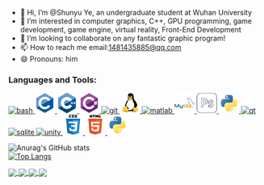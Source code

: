 - 👋 Hi, I’m @Shunyu Ye, an undergraduate student at Wuhan University
- 👀 I’m interested in computer graphics, C++, GPU programming, game development, game engine, virtual reality, Front-End Development
- 💞️ I’m looking to collaborate on any fantastic graphic program!
- 📫 How to reach me email:1481435885@qq.com
- 😄 Pronouns: him
<!---skills and tools--->
<h3 align="left">Languages and Tools:</h3>
<p align="left"> 
<a href="https://www.gnu.org/software/bash/" target="_blank" rel="noreferrer"> <img src="https://www.vectorlogo.zone/logos/gnu_bash/gnu_bash-icon.svg" alt="bash" width="40" height="40"/</a> 
<a href="https://www.cprogramming.com/" target="_blank" rel="noreferrer"> <img src="https://raw.githubusercontent.com/devicons/devicon/master/icons/c/c-original.svg" alt="c" width="40" height="40"/> </a> <a href="https://www.w3schools.com/cpp/" target="_blank" rel="noreferrer"> <img src="https://raw.githubusercontent.com/devicons/devicon/master/icons/cplusplus/cplusplus-original.svg" alt="cplusplus" width="40" height="40"/> </a> 
<a href="https://www.w3schools.com/cs/" target="_blank" rel="noreferrer"> <img src="https://raw.githubusercontent.com/devicons/devicon/master/icons/csharp/csharp-original.svg" alt="csharp" width="40" height="40"/> </a>  
<a href="https://git-scm.com/" target="_blank" rel="noreferrer"> <img src="https://www.vectorlogo.zone/logos/git-scm/git-scm-icon.svg" alt="git" width="40" height="40"/> </a> 
<a href="https://www.linux.org/" target="_blank" rel="noreferrer"> <img src="https://raw.githubusercontent.com/devicons/devicon/master/icons/linux/linux-original.svg" alt="linux" width="40" height="40"/> </a>
<a href="https://www.mathworks.com/" target="_blank" rel="noreferrer"> <img src="https://upload.wikimedia.org/wikipedia/commons/2/21/Matlab_Logo.png" alt="matlab" width="40" height="40"/> </a> 
<a href="https://www.mysql.com/" target="_blank" rel="noreferrer"> <img src="https://raw.githubusercontent.com/devicons/devicon/master/icons/mysql/mysql-original-wordmark.svg" alt="mysql" width="40" height="40"/> </a>
<a href="https://www.photoshop.com/en" target="_blank" rel="noreferrer"> <img src="https://raw.githubusercontent.com/devicons/devicon/master/icons/photoshop/photoshop-line.svg" alt="photoshop" width="40" height="40"/> </a> 
<a href="https://www.python.org" target="_blank" rel="noreferrer"> <img src="https://raw.githubusercontent.com/devicons/devicon/master/icons/python/python-original.svg" alt="python" width="40" height="40"/> </a> 
<a href="https://www.qt.io/" target="_blank" rel="noreferrer"> <img src="https://upload.wikimedia.org/wikipedia/commons/0/0b/Qt_logo_2016.svg" alt="qt" width="40" height="40"/> </a> 
<a href="https://www.sqlite.org/" target="_blank" rel="noreferrer"> <img src="https://www.vectorlogo.zone/logos/sqlite/sqlite-icon.svg" alt="sqlite" width="40" height="40"/> </a> 
<a href="https://unity.com/" target="_blank" rel="noreferrer"> <img src="https://www.vectorlogo.zone/logos/unity3d/unity3d-icon.svg" alt="unity" width="40" height="40"/> </a> 
<a href="https://www.w3schools.com/css/" target="_blank" rel="noreferrer"> <img src="https://raw.githubusercontent.com/devicons/devicon/master/icons/css3/css3-original-wordmark.svg" alt="css3" width="40" height="40"/> 
</a> <a href="https://www.w3.org/html/" target="_blank" rel="noreferrer"> <img src="https://raw.githubusercontent.com/devicons/devicon/master/icons/html5/html5-original-wordmark.svg" alt="html5" width="40" height="40"/> </a> <a href="https://www.python.org" target="_blank" rel="noreferrer"> <img src="https://raw.githubusercontent.com/devicons/devicon/master/icons/python/python-original.svg" alt="python" width="40" height="40"/> </a> </p>


<!---github readme status settings--->
![Anurag's GitHub stats](https://github-readme-stats.vercel.app/api?username=Hypn0tised-ysy&bg_color=30,e96443,904e95&title_color=fff&text_color=fff)  
[![Top Langs](https://github-readme-stats.vercel.app/api/top-langs/?username=Hypn0tised-ysy&layout=pie)](https://github.com/Hypn0tised-ysy/github-readme-stats)

<!---置顶repos--->
<a href="https://github.com/Hypn0tised-ysy/tinyRenderer">
  <img align="center" src="https://github-readme-stats.vercel.app/api/pin/?username=Hypn0tised-ysy&repo=tinyRenderer" />
</a>
<a href="https://github.com/Hypn0tised-ysy/games101">
  <img align="center" src="https://github-readme-stats.vercel.app/api/pin/?username=Hypn0tised-ysy&repo=games101" />
</a>
<a href="https://github.com/Hypn0tised-ysy/opengl_learn"">
  <img align="center" src="https://github-readme-stats.vercel.app/api/pin/?username=Hypn0tised-ysy&repo=opengl_learn" />
</a>
</a>
<a href="https://github.com/Hypn0tised-ysy/greedy-snake">
  <img align="center" src="https://github-readme-stats.vercel.app/api/pin/?username=Hypn0tised-ysy&repo=greedy-snake" />
</a>

<!---
Hypn0tised-ysy/Hypn0tised-ysy is a ✨ special ✨ repository because its `README.md` (this file) appears on your GitHub profile.
You can click the Preview link to take a look at your changes.
--->
